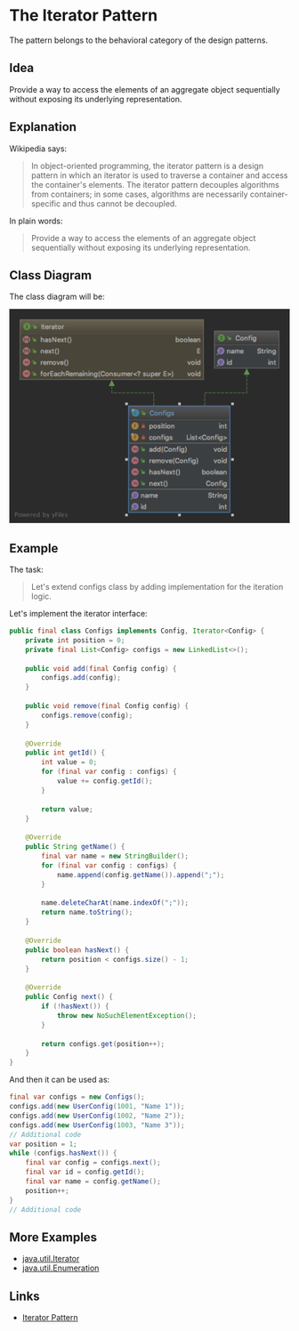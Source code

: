 # The Iterator Pattern

The pattern belongs to the behavioral category of the design patterns.

## Idea 

Provide a way to access the elements of an aggregate object sequentially without exposing its underlying representation.

## Explanation

Wikipedia says:

> In object-oriented programming, the iterator pattern is a design pattern in which an iterator is used to traverse 
a container and access the container's elements. The iterator pattern decouples algorithms from containers; 
in some cases, algorithms are necessarily container-specific and thus cannot be decoupled. 

In plain words:

> Provide a way to access the elements of an aggregate object sequentially without exposing its underlying representation.

## Class Diagram

The class diagram will be:

![alt text](../etc/iterator.png "Iterator class diagram")

## Example

The task:

> Let's extend configs class by adding implementation for the iteration logic.

Let's implement the iterator interface:

```java
public final class Configs implements Config, Iterator<Config> {
    private int position = 0;
    private final List<Config> configs = new LinkedList<>();

    public void add(final Config config) {
        configs.add(config);
    }

    public void remove(final Config config) {
        configs.remove(config);
    }

    @Override
    public int getId() {
        int value = 0;
        for (final var config : configs) {
            value += config.getId();
        }

        return value;
    }

    @Override
    public String getName() {
        final var name = new StringBuilder();
        for (final var config : configs) {
            name.append(config.getName()).append(";");
        }

        name.deleteCharAt(name.indexOf(";"));
        return name.toString();
    }

    @Override
    public boolean hasNext() {
        return position < configs.size() - 1;
    }

    @Override
    public Config next() {
        if (!hasNext()) {
            throw new NoSuchElementException();
        }

        return configs.get(position++);
    }
}
```

And then it can be used as:

```java
final var configs = new Configs();
configs.add(new UserConfig(1001, "Name 1"));
configs.add(new UserConfig(1002, "Name 2"));
configs.add(new UserConfig(1003, "Name 3"));
// Additional code
var position = 1;
while (configs.hasNext()) {
    final var config = configs.next();
    final var id = config.getId();
    final var name = config.getName();
    position++;
}
// Additional code
```

## More Examples

* [java.util.Iterator](https://docs.oracle.com/en/java/javase/11/docs/api/java.base/java/util/Iterator.html)
* [java.util.Enumeration](https://docs.oracle.com/en/java/javase/11/docs/api/java.base/java/util/Enumeration.html)

## Links

* [Iterator Pattern](https://en.wikipedia.org/wiki/Iterator_pattern)